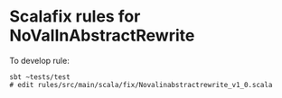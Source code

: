 # Scalafix rules for NoValInAbstractRewrite

To develop rule:
```
sbt ~tests/test
# edit rules/src/main/scala/fix/Novalinabstractrewrite_v1_0.scala
```
